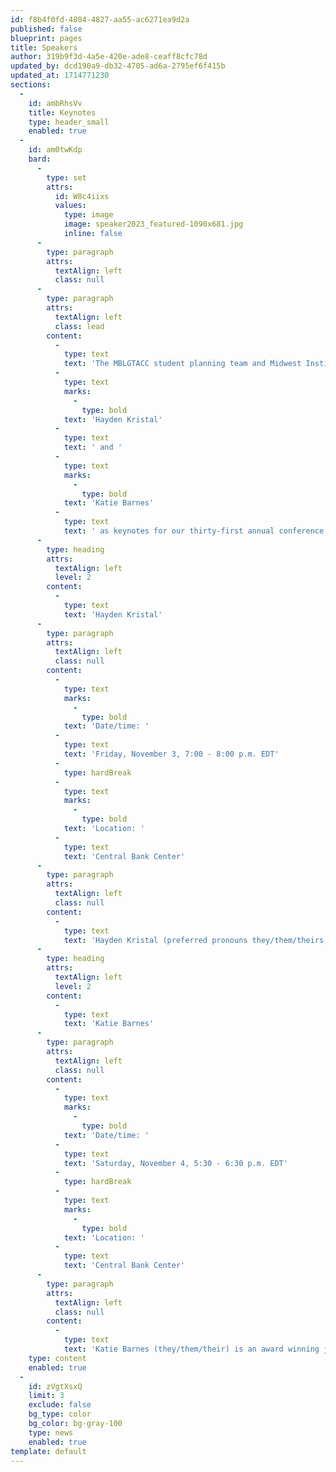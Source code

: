 ```yaml
---
id: f8b4f0fd-4804-4827-aa55-ac6271ea9d2a
published: false
blueprint: pages
title: Speakers
author: 319b9f3d-4a5e-420e-ade8-ceaff8cfc78d
updated_by: dcd190a9-db32-4705-ad6a-2795ef6f415b
updated_at: 1714771230
sections:
  -
    id: ambRhsVv
    title: Keynotes
    type: header_small
    enabled: true
  -
    id: am0twKdp
    bard:
      -
        type: set
        attrs:
          id: W8c4iixs
          values:
            type: image
            image: speaker2023_featured-1090x681.jpg
            inline: false
      -
        type: paragraph
        attrs:
          textAlign: left
          class: null
      -
        type: paragraph
        attrs:
          textAlign: left
          class: lead
        content:
          -
            type: text
            text: 'The MBLGTACC student planning team and Midwest Institute for Sexuality and Gender Diversity are thrilled to welcome '
          -
            type: text
            marks:
              -
                type: bold
            text: 'Hayden Kristal'
          -
            type: text
            text: ' and '
          -
            type: text
            marks:
              -
                type: bold
            text: 'Katie Barnes'
          -
            type: text
            text: ' as keynotes for our thirty-first annual conference.'
      -
        type: heading
        attrs:
          textAlign: left
          level: 2
        content:
          -
            type: text
            text: 'Hayden Kristal'
      -
        type: paragraph
        attrs:
          textAlign: left
          class: null
        content:
          -
            type: text
            marks:
              -
                type: bold
            text: 'Date/time: '
          -
            type: text
            text: 'Friday, November 3, 7:00 - 8:00 p.m. EDT'
          -
            type: hardBreak
          -
            type: text
            marks:
              -
                type: bold
            text: 'Location: '
          -
            type: text
            text: 'Central Bank Center'
      -
        type: paragraph
        attrs:
          textAlign: left
          class: null
        content:
          -
            type: text
            text: 'Hayden Kristal (preferred pronouns they/them/theirs, but accepts anything said with good intent) is a Colorado-based Deaf queer activist and stand-up comedian. Life at the intersection of multiple marginalized identities has led Hayden to a career as a professional speaker, exploring the intersections of ability, gender, sexuality, and access, particularly within the spheres of activism and social justice. They have brought their funny, engaging, and interactive workshops and speeches to dozens of conferences, businesses, and schools all across North America including Harvard, Yale, Columbia, TEDx, Coldwell Banker, the Minnesota Department of Human Services, the Planned Parenthood Federation of America, and the Connecticut Supreme Court.'
      -
        type: heading
        attrs:
          textAlign: left
          level: 2
        content:
          -
            type: text
            text: 'Katie Barnes'
      -
        type: paragraph
        attrs:
          textAlign: left
          class: null
        content:
          -
            type: text
            marks:
              -
                type: bold
            text: 'Date/time: '
          -
            type: text
            text: 'Saturday, November 4, 5:30 - 6:30 p.m. EDT'
          -
            type: hardBreak
          -
            type: text
            marks:
              -
                type: bold
            text: 'Location: '
          -
            type: text
            text: 'Central Bank Center'
      -
        type: paragraph
        attrs:
          textAlign: left
          class: null
        content:
          -
            type: text
            text: 'Katie Barnes (they/them/their) is an award winning journalist covering the intersection of sports and gender. As a feature writer at ESPN, Katie has profiled women’s sports superstars like Maya Moore, A’ja Wilson, and Amanda Nunes. They are a leading journalist in the coverage of legislation and policy affecting transgender and intersex athletes, which they also cover in their book, Fair Play: How Sports Shape the Gender Debates (St. Martin’s Press, 2023). Katie is a 3-time GLAAD award nominee and a 2022 finalist for the Dan Jenkins Medal, a prestigious award honoring outstanding sports journalism. They were named the 2017 Journalist of the Year by NLGJA — The Association of LGBTQ Journalists.'
    type: content
    enabled: true
  -
    id: zVgtXsxQ
    limit: 3
    exclude: false
    bg_type: color
    bg_color: bg-gray-100
    type: news
    enabled: true
template: default
---
```

